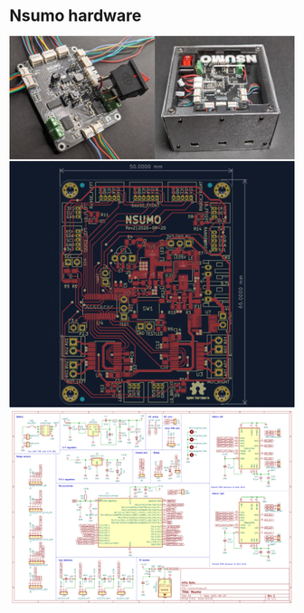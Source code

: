 # Nsumo hardware
<img src="/imgs/nsumo.jpg">

<img src="/imgs/pcb.png">

<img src="/imgs/schematic.png">

